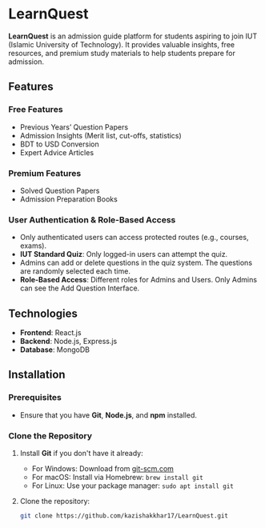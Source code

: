 # LearnQuest

**LearnQuest** is an admission guide platform for students aspiring to join IUT (Islamic University of Technology). It provides valuable insights, free resources, and premium study materials to help students prepare for admission.

## Features

### Free Features
- Previous Years’ Question Papers
- Admission Insights (Merit list, cut-offs, statistics)
- BDT to USD Conversion
- Expert Advice Articles

### Premium Features
- Solved Question Papers
- Admission Preparation Books

### User Authentication & Role-Based Access
- Only authenticated users can access protected routes (e.g., courses, exams).
- **IUT Standard Quiz**: Only logged-in users can attempt the quiz.
- Admins can add or delete questions in the quiz system. The questions are randomly selected each time.
- **Role-Based Access**: Different roles for Admins and Users. Only Admins can see the Add Question Interface.

## Technologies
- **Frontend**: React.js
- **Backend**: Node.js, Express.js
- **Database**: MongoDB


## Installation

### Prerequisites
- Ensure that you have **Git**, **Node.js**, and **npm** installed.

### Clone the Repository
1. Install **Git** if you don't have it already:
   - For Windows: Download from [git-scm.com](https://git-scm.com/download/win)
   - For macOS: Install via Homebrew: `brew install git`
   - For Linux: Use your package manager: `sudo apt install git`

2. Clone the repository:
   ```bash
   git clone https://github.com/kazishakkhar17/LearnQuest.git
